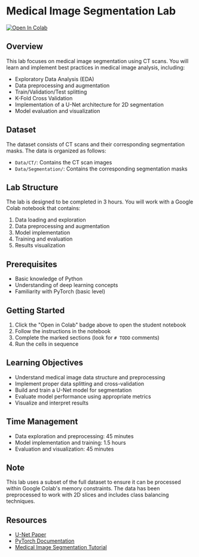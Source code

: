 # Medical Image Segmentation Lab

[![Open In Colab](https://colab.research.google.com/assets/colab-badge.svg)](https://colab.research.google.com/github/ArnaudBougaham/Flow_Pinkcc/blob/main/teacher_version.ipynb)

## Overview
This lab focuses on medical image segmentation using CT scans. You will learn and implement best practices in medical image analysis, including:
- Exploratory Data Analysis (EDA)
- Data preprocessing and augmentation
- Train/Validation/Test splitting
- K-Fold Cross Validation
- Implementation of a U-Net architecture for 2D segmentation
- Model evaluation and visualization

## Dataset
The dataset consists of CT scans and their corresponding segmentation masks. The data is organized as follows:
- `Data/CT/`: Contains the CT scan images
- `Data/Segmentation/`: Contains the corresponding segmentation masks

## Lab Structure
The lab is designed to be completed in 3 hours. You will work with a Google Colab notebook that contains:
1. Data loading and exploration
2. Data preprocessing and augmentation
3. Model implementation
4. Training and evaluation
5. Results visualization

## Prerequisites
- Basic knowledge of Python
- Understanding of deep learning concepts
- Familiarity with PyTorch (basic level)

## Getting Started
1. Click the "Open in Colab" badge above to open the student notebook
2. Follow the instructions in the notebook
3. Complete the marked sections (look for `# TODO` comments)
4. Run the cells in sequence

## Learning Objectives
- Understand medical image data structure and preprocessing
- Implement proper data splitting and cross-validation
- Build and train a U-Net model for segmentation
- Evaluate model performance using appropriate metrics
- Visualize and interpret results

## Time Management
- Data exploration and preprocessing: 45 minutes
- Model implementation and training: 1.5 hours
- Evaluation and visualization: 45 minutes

## Note
This lab uses a subset of the full dataset to ensure it can be processed within Google Colab's memory constraints. The data has been preprocessed to work with 2D slices and includes class balancing techniques.

## Resources
- [U-Net Paper](https://arxiv.org/abs/1505.04597)
- [PyTorch Documentation](https://pytorch.org/docs/stable/index.html)
- [Medical Image Segmentation Tutorial](https://www.kaggle.com/code/iezepov/fast-ai-2018-lesson-3-notes) 
